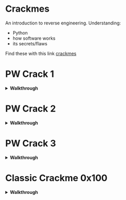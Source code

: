 # Crackmes

An introduction to reverse engineering. Understanding:

* Python
* how software works
* its secrets/flaws

Find these with this link [crackmes](https://play.picoctf.org/practice?page=1&search=crack)

# PW Crack 1

<details>
<summary><b>Walkthrough</b></summary>

1. First lets make a clean directory to work in, but lets try out a little shell script to copy paste this in and run
    ```sh
    cd ~/
    newdir='pw_crack1'
    cd ~
    mkdir ~/$newdir
    cd $newdir
    ```
1. Now lets grab the files
    ```sh
    wget https://artifacts.picoctf.net/c/12/level1.py
    wget https://artifacts.picoctf.net/c/12/level1.flag.txt.enc
    ```
1. ok - take a look at the python
    ```sh
    nano level2.py
    ```
</details>


# PW Crack 2

<details>
<summary><b>Walkthrough</b></summary>


1. First lets make a clean directory to work in, but lets try out a little shell script to copy paste this in and run
    ```sh
    newdir='pw_crack2'
    cd ~
    mkdir $newdir
    cd $newdir
    ```
1. Now lets grab the files
    ```sh
    wget https://artifacts.picoctf.net/c/14/level2.py
    wget https://artifacts.picoctf.net/c/14/level2.flag.txt.enc 
    ```
1. ok - take a look at the python
    ```sh
    nano level2.py
    ```
    ```py
    ### THIS FUNCTION WILL NOT HELP YOU FIND THE FLAG --LT ########################
    def str_xor(secret, key):
        #extend key to secret length
        new_key = key
        i = 0
        while len(new_key) < len(secret):
            new_key = new_key + key[i]
            i = (i + 1) % len(key)        
        return "".join([chr(ord(secret_c) ^ ord(new_key_c)) for (secret_c,new_key_c) in zip(secret,new_key)])
    ###############################################################################

    flag_enc = open('level2.flag.txt.enc', 'rb').read()

    def level_2_pw_check():
        user_pw = input("Please enter correct password for flag: ")
        if( user_pw == chr(0x34) + chr(0x65) + chr(0x63) + chr(0x39) ):
            print("Welcome back... your flag, user:")
            decryption = str_xor(flag_enc.decode(), user_pw)
            print(decryption)
            return
        print("That password is incorrect")
    ```
1. Does chr() function call look [familiar?](https://diveintopython.org/functions/built-in/chr)
1. Lets use python to solve this one. First start a python interpreter
    ```sh
    python3
    ```
1. Now lets evaluate user_pw from the check `==` and print it
    ```py
    user_pw = chr(0x34) + chr(0x65) + chr(0x63) + chr(0x39)
    print(user_pw)
    ```
1. Remember to exit the interpreter
    ```py
    exit()
    ```
1. Now call the function, enter the password, and copy out the flag!
    ```sh
    python3 ./level2.py
    ```

</details>

# PW Crack 3

<details>
<summary><b>Walkthrough</b></summary>


1. Lets start scripting the setup...
    ```sh
    cd ~
    newdir='pw_crack3'
    cd ~
    mkdir ~/$newdir
    cd $newdir
    wget https://artifacts.picoctf.net/c/18/level3.py
    wget https://artifacts.picoctf.net/c/18/level3.flag.txt.enc
    wget https://artifacts.picoctf.net/c/18/level3.hash.bin 

    ```
1. ok - take a look at the python
1. Lets modify it to brute force the key

```py
import hashlib

### THIS FUNCTION WILL NOT HELP YOU FIND THE FLAG --LT ########################
def str_xor(secret, key):
    #extend key to secret length
    new_key = key
    i = 0
    while len(new_key) < len(secret):
        new_key = new_key + key[i]
        i = (i + 1) % len(key)        
    return "".join([chr(ord(secret_c) ^ ord(new_key_c)) for (secret_c,new_key_>
###############################################################################

flag_enc = open('level3.flag.txt.enc', 'rb').read()
correct_pw_hash = open('level3.hash.bin', 'rb').read()


def hash_pw(pw_str):
    pw_bytes = bytearray()
    pw_bytes.extend(pw_str.encode())
    m = hashlib.md5()
    m.update(pw_bytes)
    return m.digest()


def level_3_pw_check():
    user_pw = input("Please enter correct password for flag: ")
    user_pw_hash = hash_pw(user_pw)
    
    if( user_pw_hash == correct_pw_hash ):
        print("Welcome back... your flag, user:")
        decryption = str_xor(flag_enc.decode(), user_pw)
        print(decryption)
        return
    print("That password is incorrect")

# The strings below are 7 possibilities for the correct password. 
#   (Only 1 is correct)
pos_pw_list = ["8799", "d3ab", "1ea2", "acaf", "2295", "a9de", "6f3d"]


for p in pos_pw_list:
    user_hash = hash_pw(p)
    if(user_hash ==  correct_pw_hash):
        decryption = str_xor(flag_enc.decode(), p)
        print(decryption)
        exit()
# level_3_pw_check()

```
1. You can experiment with chat GPT to solve it, but you need to be very clear waht you are asking of it, so really need to know the solution in your mind, and jsut ask chatGPT to get the syntax

</details>

# Classic Crackme 0x100

<details>
<summary><b>Walkthrough</b></summary>

1. Lets start scripting the setup...
    ```sh
    cd ~
    newdir='classic_crackme'
    cd ~
    mkdir ~/$newdir
    cd $newdir
    wget https://artifacts.picoctf.net/c_titan/107/crackme100

    ```
1. File shows its an ELF
1. nc - we get prompted for a secret password
```
nc titan.picoctf.net 61096
```

</details>